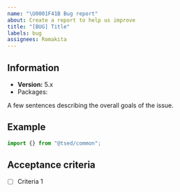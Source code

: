 ```yaml
---
name: "\U0001F41B Bug report"
about: Create a report to help us improve
title: "[BUG] Title"
labels: bug
assignees: Romakita
---
```


## Information

- **Version:** 5.x
- Packages:

A few sentences describing the overall goals of the issue.

## Example

```ts
import {} from "@tsed/common";
```

## Acceptance criteria

- [ ] Criteria 1

